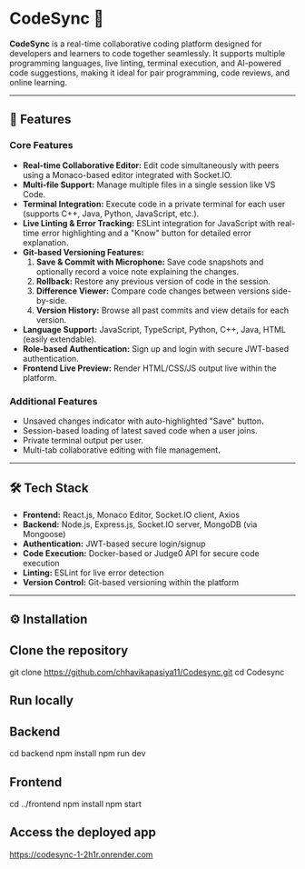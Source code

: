 # CodeSync 🚀

**CodeSync** is a real-time collaborative coding platform designed for developers and learners to code together seamlessly. It supports multiple programming languages, live linting, terminal execution, and AI-powered code suggestions, making it ideal for pair programming, code reviews, and online learning.

---

## 🌟 Features

### **Core Features**
- **Real-time Collaborative Editor:** Edit code simultaneously with peers using a Monaco-based editor integrated with Socket.IO.
- **Multi-file Support:** Manage multiple files in a single session like VS Code.
- **Terminal Integration:** Execute code in a private terminal for each user (supports C++, Java, Python, JavaScript, etc.).
- **Live Linting & Error Tracking:** ESLint integration for JavaScript with real-time error highlighting and a "Know" button for detailed error explanation.
- **Git-based Versioning Features:**  
  1. **Save & Commit with Microphone:** Save code snapshots and optionally record a voice note explaining the changes.  
  2. **Rollback:** Restore any previous version of code in the session.  
  3. **Difference Viewer:** Compare code changes between versions side-by-side.  
  4. **Version History:** Browse all past commits and view details for each version.
- **Language Support:** JavaScript, TypeScript, Python, C++, Java, HTML (easily extendable).
- **Role-based Authentication:** Sign up and login with secure JWT-based authentication.
- **Frontend Live Preview:** Render HTML/CSS/JS output live within the platform.

### **Additional Features**
- Unsaved changes indicator with auto-highlighted "Save" button.
- Session-based loading of latest saved code when a user joins.
- Private terminal output per user.
- Multi-tab collaborative editing with file management.

---

## 🛠 Tech Stack

- **Frontend:** React.js, Monaco Editor, Socket.IO client, Axios
- **Backend:** Node.js, Express.js, Socket.IO server, MongoDB (via Mongoose)
- **Authentication:** JWT-based secure login/signup
- **Code Execution:** Docker-based or Judge0 API for secure code execution
- **Linting:** ESLint for live error detection
- **Version Control:** Git-based versioning within the platform

---

## ⚙️ Installation
## **Clone the repository**
git clone https://github.com/chhavikapasiya11/Codesync.git
cd Codesync
## **Run locally**
## Backend
cd backend
npm install
npm run dev
## Frontend
cd ../frontend
npm install
npm start
## **Access the deployed app**
https://codesync-1-2h1r.onrender.com
